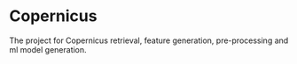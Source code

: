 # Copernicus
The project for Copernicus retrieval, feature generation, pre-processing and ml model generation.
